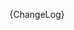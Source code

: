 [//]: # (This file was generated from: doc/templates/CHANGELOG.mdt using the documentation_builder package on: 2021-08-26 20:14:16.835838.)
{ChangeLog}